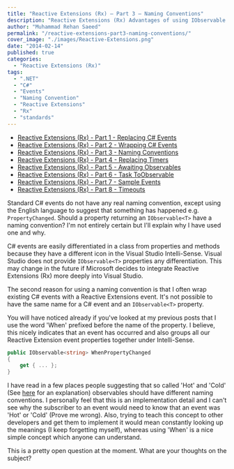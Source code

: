 ```yaml
---
title: "Reactive Extensions (Rx) – Part 3 – Naming Conventions"
description: "Reactive Extensions (Rx) Advantages of using IObservable property naming conventions and comparison between C# events."
author: "Muhammad Rehan Saeed"
permalink: "/reactive-extensions-part3-naming-conventions/"
cover_image: "./images/Reactive-Extensions.png"
date: "2014-02-14"
published: true
categories:
  - "Reactive Extensions (Rx)"
tags:
  - ".NET"
  - "C#"
  - "Events"
  - "Naming Convention"
  - "Reactive Extensions"
  - "Rx"
  - "standards"
---
```


- [Reactive Extensions (Rx) - Part 1 - Replacing C# Events](/reactive-extensions-part1-replacing-events/)
- [Reactive Extensions (Rx) - Part 2 - Wrapping C# Events](/reactive-extensions-part2-wrapping-events/)
- [Reactive Extensions (Rx) - Part 3 - Naming Conventions](/reactive-extensions-part3-naming-conventions/)
- [Reactive Extensions (Rx) - Part 4 - Replacing Timers](/reactive-extensions-part4-replacing-timers/)
- [Reactive Extensions (Rx) - Part 5 - Awaiting Observables](/reactive-extensions-part4-awaiting-observables/)
- [Reactive Extensions (Rx) - Part 6 - Task ToObservable](/reactive-extensions-part6-task-toobservable/)
- [Reactive Extensions (Rx) - Part 7 - Sample Events](/reactive-extensions-part7-sample-events/)
- [Reactive Extensions (Rx) - Part 8 - Timeouts](/reactive-extensions-rx-part-8-timeouts/)

Standard C# events do not have any real naming convention, except using the English language to suggest that something has happened e.g. `PropertyChanged`. Should a property returning an `IObservable<T>` have a naming convention? I'm not entirely certain but I'll explain why I have used one and why.

C# events are easily differentiated in a class from properties and methods because they have a different icon in the Visual Studio Intelli-Sense. Visual Studio does not provide `IObservable<T>` properties any differentiation. This may change in the future if Microsoft decides to integrate Reactive Extensions (Rx) more deeply into Visual Studio.

The second reason for using a naming convention is that I often wrap existing C# events with a Reactive Extensions event. It's not possible to have the same name for a C# event and an `IObservable<T>` property.

You will have noticed already if you've looked at my previous posts that I use the word 'When' prefixed before the name of the property. I believe, this nicely indicates that an event has occurred and also groups all our Reactive Extension event properties together under Intelli-Sense.

```cs
public IObservable<string> WhenPropertyChanged
{
    get { ... };
}
```

I have read in a few places people suggesting that so called 'Hot' and 'Cold' (See [here](http://stackoverflow.com/questions/2521277/what-are-the-hot-and-cold-observables) for an explanation) observables should have different naming conventions. I personally feel that this is an implementation detail and I can't see why the subscriber to an event would need to know that an event was 'Hot' or 'Cold' (Prove me wrong). Also, trying to teach this concept to other developers and get them to implement it would mean constantly looking up the meanings (I keep forgetting myself), whereas using 'When' is a nice simple concept which anyone can understand.

This is a pretty open question at the moment. What are your thoughts on the subject?
